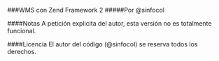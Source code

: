 ###WMS con Zend Framework 2
#####Por @sinfocol

####Notas
A petición explicita del autor, esta versión no es totalmente funcional.

####Licencia
El autor del código (@sinfocol) se reserva todos los derechos.